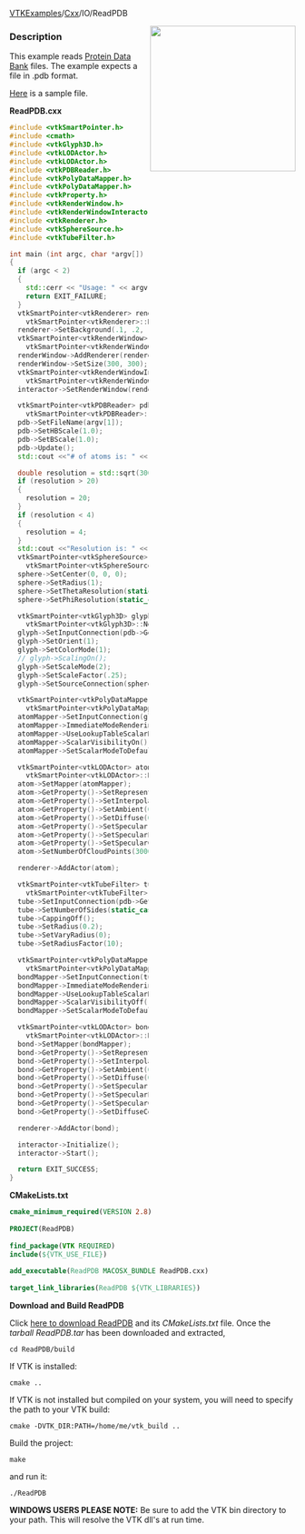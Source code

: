 [VTKExamples](/home/)/[Cxx](/Cxx)/IO/ReadPDB

<img align="right" src="https://github.com/lorensen/VTKExamples/blob/gh-pages/Testing/Baseline/IO/TestReadPDB.png?raw=true" width="256" />

### Description
This example reads [Protein Data Bank](http://www.pdb.org/pdb/home/home.do) files. The example expects a file in .pdb format.

[Here](http://gitorious.org/vtkwikiexamples/wikiexamples/blobs/raw/master/Testing/Data/lys.pdb) is a sample file.

**ReadPDB.cxx**
```c++
#include <vtkSmartPointer.h>
#include <cmath>
#include <vtkGlyph3D.h>
#include <vtkLODActor.h>
#include <vtkLODActor.h>
#include <vtkPDBReader.h>
#include <vtkPolyDataMapper.h>
#include <vtkPolyDataMapper.h>
#include <vtkProperty.h>
#include <vtkRenderWindow.h>
#include <vtkRenderWindowInteractor.h>
#include <vtkRenderer.h>
#include <vtkSphereSource.h>
#include <vtkTubeFilter.h>

int main (int argc, char *argv[])
{
  if (argc < 2)
  {
    std::cerr << "Usage: " << argv[0] << " Filename(.pdb)" << std::endl;
    return EXIT_FAILURE;
  }
  vtkSmartPointer<vtkRenderer> renderer =
    vtkSmartPointer<vtkRenderer>::New();
  renderer->SetBackground(.1, .2, .3);
  vtkSmartPointer<vtkRenderWindow> renderWindow =
    vtkSmartPointer<vtkRenderWindow>::New();
  renderWindow->AddRenderer(renderer);
  renderWindow->SetSize(300, 300);
  vtkSmartPointer<vtkRenderWindowInteractor> interactor =
    vtkSmartPointer<vtkRenderWindowInteractor>::New();
  interactor->SetRenderWindow(renderWindow);

  vtkSmartPointer<vtkPDBReader> pdb =
    vtkSmartPointer<vtkPDBReader>::New();
  pdb->SetFileName(argv[1]);
  pdb->SetHBScale(1.0);
  pdb->SetBScale(1.0);
  pdb->Update();
  std::cout <<"# of atoms is: " << pdb->GetNumberOfAtoms() << std::endl;

  double resolution = std::sqrt(300000.0 / pdb->GetNumberOfAtoms());
  if (resolution > 20)
  {
    resolution = 20;
  }
  if (resolution < 4)
  {
    resolution = 4;
  }
  std::cout <<"Resolution is: " << resolution << std::endl;
  vtkSmartPointer<vtkSphereSource> sphere =
    vtkSmartPointer<vtkSphereSource>::New();
  sphere->SetCenter(0, 0, 0);
  sphere->SetRadius(1);
  sphere->SetThetaResolution(static_cast<int>(resolution));
  sphere->SetPhiResolution(static_cast<int>(resolution));

  vtkSmartPointer<vtkGlyph3D> glyph =
    vtkSmartPointer<vtkGlyph3D>::New();
  glyph->SetInputConnection(pdb->GetOutputPort());
  glyph->SetOrient(1);
  glyph->SetColorMode(1);
  // glyph->ScalingOn();
  glyph->SetScaleMode(2);
  glyph->SetScaleFactor(.25);
  glyph->SetSourceConnection(sphere->GetOutputPort());

  vtkSmartPointer<vtkPolyDataMapper> atomMapper =
    vtkSmartPointer<vtkPolyDataMapper>::New();
  atomMapper->SetInputConnection(glyph->GetOutputPort());
  atomMapper->ImmediateModeRenderingOn();
  atomMapper->UseLookupTableScalarRangeOff();
  atomMapper->ScalarVisibilityOn();
  atomMapper->SetScalarModeToDefault();

  vtkSmartPointer<vtkLODActor> atom =
    vtkSmartPointer<vtkLODActor>::New();
  atom->SetMapper(atomMapper);
  atom->GetProperty()->SetRepresentationToSurface();
  atom->GetProperty()->SetInterpolationToGouraud();
  atom->GetProperty()->SetAmbient(0.15);
  atom->GetProperty()->SetDiffuse(0.85);
  atom->GetProperty()->SetSpecular(0.1);
  atom->GetProperty()->SetSpecularPower(30);
  atom->GetProperty()->SetSpecularColor(1, 1, 1);
  atom->SetNumberOfCloudPoints(30000);

  renderer->AddActor(atom);

  vtkSmartPointer<vtkTubeFilter> tube =
    vtkSmartPointer<vtkTubeFilter>::New();
  tube->SetInputConnection(pdb->GetOutputPort());
  tube->SetNumberOfSides(static_cast<int>(resolution));
  tube->CappingOff();
  tube->SetRadius(0.2);
  tube->SetVaryRadius(0);
  tube->SetRadiusFactor(10);

  vtkSmartPointer<vtkPolyDataMapper> bondMapper =
    vtkSmartPointer<vtkPolyDataMapper>::New();
  bondMapper->SetInputConnection(tube->GetOutputPort());
  bondMapper->ImmediateModeRenderingOn();
  bondMapper->UseLookupTableScalarRangeOff();
  bondMapper->ScalarVisibilityOff();
  bondMapper->SetScalarModeToDefault();

  vtkSmartPointer<vtkLODActor> bond =
    vtkSmartPointer<vtkLODActor>::New();
  bond->SetMapper(bondMapper);
  bond->GetProperty()->SetRepresentationToSurface();
  bond->GetProperty()->SetInterpolationToGouraud();
  bond->GetProperty()->SetAmbient(0.15);
  bond->GetProperty()->SetDiffuse(0.85);
  bond->GetProperty()->SetSpecular(0.1);
  bond->GetProperty()->SetSpecularPower(30);
  bond->GetProperty()->SetSpecularColor(1, 1, 1);
  bond->GetProperty()->SetDiffuseColor(1.0000, 0.8941, 0.70981);

  renderer->AddActor(bond);

  interactor->Initialize();
  interactor->Start();

  return EXIT_SUCCESS;
}
```
**CMakeLists.txt**
```cmake
cmake_minimum_required(VERSION 2.8)
 
PROJECT(ReadPDB)
 
find_package(VTK REQUIRED)
include(${VTK_USE_FILE})
 
add_executable(ReadPDB MACOSX_BUNDLE ReadPDB.cxx)
 
target_link_libraries(ReadPDB ${VTK_LIBRARIES})
```

**Download and Build ReadPDB**

Click [here to download ReadPDB](https://github.com/lorensen/VTKWikiExamplesTarballs/raw/master/ReadPDB.tar) and its *CMakeLists.txt* file.
Once the *tarball ReadPDB.tar* has been downloaded and extracted,
```
cd ReadPDB/build 
```
If VTK is installed:
```
cmake ..
```
If VTK is not installed but compiled on your system, you will need to specify the path to your VTK build:
```
cmake -DVTK_DIR:PATH=/home/me/vtk_build ..
```
Build the project:
```
make
```
and run it:
```
./ReadPDB
```
**WINDOWS USERS PLEASE NOTE:** Be sure to add the VTK bin directory to your path. This will resolve the VTK dll's at run time.

